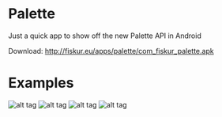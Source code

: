 Palette
=======

Just a quick app to show off the new Palette API in Android

Download: http://fiskur.eu/apps/palette/com_fiskur_palette.apk

Examples
========

![alt tag](http://fiskur.eu/apps/palette/1415116164.png)&nbsp;![alt tag](http://fiskur.eu/apps/palette/1415116105.png)
![alt tag](http://fiskur.eu/apps/palette/1415116083.png)&nbsp;![alt tag](http://fiskur.eu/apps/palette/1415115992.png)
